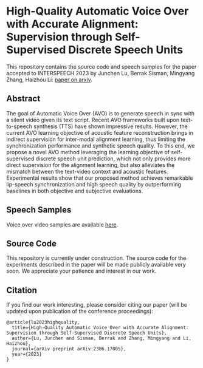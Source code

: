 # High-Quality Automatic Voice Over with Accurate Alignment: Supervision through Self-Supervised Discrete Speech Units

This repository contains the source code and speech samples for the paper accepted to INTERSPEECH 2023 by Junchen Lu, Berrak Sisman, Mingyang Zhang, Haizhou Li: [paper on arxiv](https://arxiv.org/abs/2306.17005).

## Abstract

The goal of Automatic Voice Over (AVO) is to generate speech in sync with a silent video given its text script. Recent AVO frameworks built upon text-to-speech synthesis (TTS) have shown impressive results. However, the current AVO learning objective of acoustic feature reconstruction brings in indirect supervision for inter-modal alignment learning, thus limiting the synchronization performance and synthetic speech quality. To this end, we propose a novel AVO method leveraging the learning objective of self-supervised discrete speech unit prediction, which not only provides more direct supervision for the alignment learning, but also alleviates the mismatch between the text-video context and acoustic features. Experimental results show that our proposed method achieves remarkable lip-speech synchronization and high speech quality by outperforming baselines in both objective and subjective evaluations. 

## Speech Samples

Voice over video samples are available [here](https://ranacm.github.io/DSU-AVO/).

## Source Code

This repository is currently under construction. The source code for the experiments described in the paper will be made publicly available very soon. We appreciate your patience and interest in our work.

## Citation

If you find our work interesting, please consider citing our paper (will be updated upon publication of the conference proceedings):
```
@article{lu2023highquality,
  title={High-Quality Automatic Voice Over with Accurate Alignment: Supervision through Self-Supervised Discrete Speech Units},
  author={Lu, Junchen and Sisman, Berrak and Zhang, Mingyang and Li, Haizhou},
  journal={arXiv preprint arXiv:2306.17005},
  year={2023}
}
```
